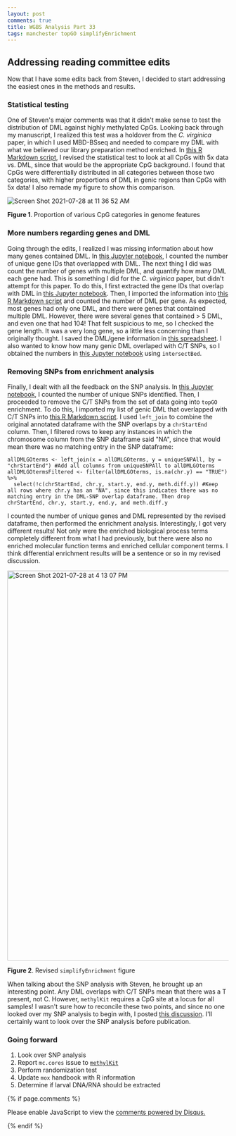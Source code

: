 ```yaml
---
layout: post
comments: true
title: WGBS Analysis Part 33
tags: manchester topGO simplifyEnrichment
---
```


## Addressing reading committee edits

Now that I have some edits back from Steven, I decided to start addressing the easiest ones in the methods and results.

### Statistical testing

One of Steven's major comments was that it didn't make sense to test the distribution of DML against highly methylated CpGs. Looking back through my manuscript, I realized this test was a holdover from the *C. virginica* paper, in which I used MBD-BSseq and needed to compare my DML with what we believed our library preparation method enriched. In [this R Markdown script](https://github.com/RobertsLab/project-gigas-oa-meth/blob/master/code/10-Genomic-Location-of-DML.Rmd), I revised the statistical test to look at all CpGs with 5x data vs. DML, since that would be the appropriate CpG background. I found that CpGs were differentially distributed in all categories between those two categories, with higher proportions of DML in genic regions than CpGs with 5x data! I also remade my figure to show this comparison.

![Screen Shot 2021-07-28 at 11 36 52 AM](https://user-images.githubusercontent.com/22335838/128756930-8d9f5c01-faa0-4f54-94f6-216406a10927.png)

**Figure 1**. Proportion of various CpG categories in genome features

### More numbers regarding genes and DML

Going through the edits, I realized I was missing information about how many genes contained DML. In [this Jupyter notebook](https://github.com/RobertsLab/project-gigas-oa-meth/blob/master/code/10-Genomic-Location-of-DML.ipynb), I counted the number of unique gene IDs that overlapped with DML. The next thing I did was count the number of genes with multiple DML, and quantify how many DML each gene had. This is something I did for the *C. virginica* paper, but didn't attempt for this paper. To do this, I first extracted the gene IDs that overlap with DML in [this Jupyter notebook](https://github.com/RobertsLab/project-gigas-oa-meth/blob/master/code/10-Genomic-Location-of-DML.ipynb). Then, I imported the information into [this R Markdown script](https://github.com/RobertsLab/project-gigas-oa-meth/blob/master/code/10-Genomic-Location-of-DML.Rmd) and counted the number of DML per gene. As expected, most genes had only one DML, and there were genes that contained multiple DML. However, there were several genes that contained > 5 DML, and even one that had 104! That felt suspicious to me, so I checked the gene length. It was a very long gene, so a little less concerning than I originally thought. I saved the DML/gene information in [this spreadsheet](https://github.com/RobertsLab/project-gigas-oa-meth/blob/master/output/10_DML-characterization/Number-of-DML-per-Gene.csv). I also wanted to know how many genic DML overlaped with C/T SNPs, so I obtained the numbers in [this Jupyter notebook](https://github.com/RobertsLab/project-gigas-oa-meth/blob/master/code/10-Genomic-Location-of-DML.ipynb) using `intersectBed`.

### Removing SNPs from enrichment analysis

Finally, I dealt with all the feedback on the SNP analysis. In [this Jupyter notebook](https://github.com/RobertsLab/project-gigas-oa-meth/blob/master/code/07-BS-SNPer.ipynb), I counted the number of unique SNPs identified. Then, I proceeded to remove the C/T SNPs from the set of data going into `topGO` enrichment. To do this, I imported my list of genic DML that overlapped with C/T SNPs into [this R Markdown script](https://github.com/RobertsLab/project-gigas-oa-meth/blob/master/code/12-Functional-Enrichment.Rmd). I used `left_join` to combine the original annotated dataframe with the SNP overlaps by a `chrStartEnd` column. Then, I filtered rows to keep any instances in which the chromosome column from the SNP dataframe said "NA", since that would mean there was no matching entry in the SNP dataframe:

```
allDMLGOterms <- left_join(x = allDMLGOterms, y = uniqueSNPAll, by = "chrStartEnd") #Add all columns from uniqueSNPAll to allDMLGOterms
allDMLGOtermsFiltered <- filter(allDMLGOterms, is.na(chr.y) == "TRUE")  %>%
  select(!c(chrStartEnd, chr.y, start.y, end.y, meth.diff.y)) #Keep all rows where chr.y has an "NA", since this indicates there was no matching entry in the DML-SNP overlap dataframe. Then drop chrStartEnd, chr.y, start.y, end.y, and meth.diff.y
```

I counted the number of unique genes and DML represented by the revised dataframe, then performed the enrichment analysis. Interestingly, I got very different results! Not only were the enriched biological process terms completely different from what I had previously, but there were also no enriched molecular function terms and enriched cellular component terms. I think differential enrichment results will be a sentence or so in my revised discussion.

<img width="885" alt="Screen Shot 2021-07-28 at 4 13 07 PM" src="https://user-images.githubusercontent.com/22335838/128931522-348380df-c868-4aea-b7ae-6b21dbf09854.png">

**Figure 2**. Revised `simplifyEnrichment` figure

When talking about the SNP analysis with Steven, he brought up an interesting point. Any DML overlaps with C/T SNPs mean that there was a T present, not C. However, `methylKit` requires a CpG site at a locus for all samples! I wasn't sure how to reconcile these two points, and since no one looked over my SNP analysis to begin with, I posted [this discussion](https://github.com/RobertsLab/resources/discussions/1254). I'll certainly want to look over the SNP analysis before publication.

### Going forward

1. Look over SNP analysis
2. Report `mc.cores` issue to [`methylKit`](https://bioconductor.org/packages/release/bioc/vignettes/methylKit/inst/doc/methylKit.html)
2. Perform randomization test
2. Update `mox` handbook with R information
3. Determine if larval DNA/RNA should be extracted

{% if page.comments %}

<div id="disqus_thread"></div>
<script>

/**
*  RECOMMENDED CONFIGURATION VARIABLES: EDIT AND UNCOMMENT THE SECTION BELOW TO INSERT DYNAMIC VALUES FROM YOUR PLATFORM OR CMS.
*  LEARN WHY DEFINING THESE VARIABLES IS IMPORTANT: https://disqus.com/admin/universalcode/#configuration-variables*/
/*
var disqus_config = function () {
this.page.url = PAGE_URL;  // Replace PAGE_URL with your page's canonical URL variable
this.page.identifier = PAGE_IDENTIFIER; // Replace PAGE_IDENTIFIER with your page's unique identifier variable
};
*/
(function() { // DON'T EDIT BELOW THIS LINE
var d = document, s = d.createElement('script');
s.src = 'https://the-responsible-grad-student.disqus.com/embed.js';
s.setAttribute('data-timestamp', +new Date());
(d.head || d.body).appendChild(s);
})();
</script>
<noscript>Please enable JavaScript to view the <a href="https://disqus.com/?ref_noscript">comments powered by Disqus.</a></noscript>

{% endif %}

<script id="dsq-count-scr" src="//the-responsible-grad-student.disqus.com/count.js" async></script>
